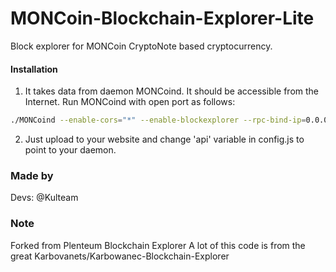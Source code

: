 # MONCoin-Blockchain-Explorer-Lite
Block explorer for MONCoin CryptoNote based cryptocurrency.

#### Installation

1) It takes data from daemon MONCoind. It should be accessible from the Internet. Run MONCoind with open port as follows:
```bash
./MONCoind --enable-cors="*" --enable-blockexplorer --rpc-bind-ip=0.0.0.0 --rpc-bind-port=12898
```
2) Just upload to your website and change 'api' variable in config.js to point to your daemon.


### Made by
Devs:
    @Kulteam

### Note
Forked from Plenteum Blockchain Explorer
A lot of this code is from the great Karbovanets/Karbowanec-Blockchain-Explorer
